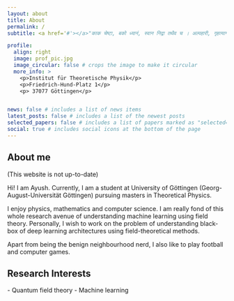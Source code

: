 ```yaml
---
layout: about
title: About
permalink: /
subtitle: <a href='#'></a>"काक चेष्टा, बको ध्यानं, स्वान निद्रा तथैव च । अल्पहारी, गृहत्यागी, विद्यार्थी पंच लक्षणं ॥" - Dad 

profile:
  align: right
  image: prof_pic.jpg
  image_circular: false # crops the image to make it circular
  more_info: >
    <p>Institut für Theoretische Physik</p>
    <p>Friedrich-Hund-Platz 1</p>
    <p> 37077 Göttingen</p>


news: false # includes a list of news items
latest_posts: false # includes a list of the newest posts
selected_papers: false # includes a list of papers marked as "selected={true}"
social: true # includes social icons at the bottom of the page
---
```


<h2>About me</h2>

(This website is not up-to-date)

Hi! I am Ayush. Currently, I am a student at University of Göttingen (Georg-August-Universität Göttingen) pursuing masters in Theoretical Physics.

I enjoy physics, mathematics and computer science. I am really fond of this whole research avenue of understanding machine learning using field theory. Personally, I wish to work on the problem of understanding black-box of deep learning architectures using field-theoretical methods.

Apart from being the benign neighbourhood nerd, I also like to play football and computer games.  
 
<h2>Research Interests</h2>
- Quantum field theory  
- Machine learning 


